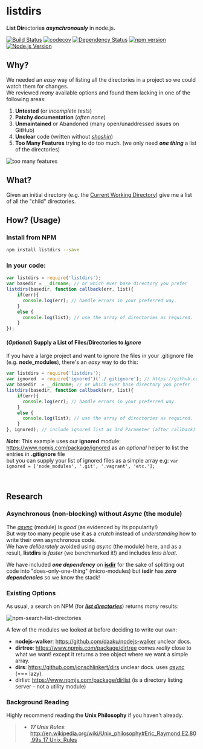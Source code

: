 # listdirs

**List Dir**ectorie**s** ***asynchronously*** in node.js.

[![Build Status](https://travis-ci.org/dwyl/listdirs.svg)](https://travis-ci.org/dwyl/listdirs)
[![codecov](https://codecov.io/gh/dwyl/listdirs/branch/master/graph/badge.svg)](https://codecov.io/gh/dwyl/listdirs)
[![Dependency Status](https://david-dm.org/dwyl/listdirs.svg)](https://david-dm.org/dwyl/listdirs)
[![npm version](https://badge.fury.io/js/listdirs.svg)](http://badge.fury.io/js/listdirs)
[![Node.js Version][node-version-image]][node-version-url]

## Why?

We needed an *easy* way of listing all the directories in a project
so we could watch them for changes.  
We reviewed *many* available options and found them lacking in
one of the following areas:

1. **Untested** (or *incomplete tests*)
2. **Patchy documentation** (*often none*)
3. **Unmaintained** or Abandoned (many open/unaddressed issues on GitHub)
4. **Unclear** code (written without [*shoshin*](http://en.wikipedia.org/wiki/Shoshin))
5. **Too Many Features** trying to do too much. (we only need ***one thing***
  a list of the directories)

![too many features](http://i.imgur.com/ap0tuHe.gif)


## What?

Given an initial directory (e.g. the [Current Working Directory](http://en.wikipedia.org/wiki/Working_directory)) give me a
list of all the "child" directories.

## How? (Usage)

### Install from NPM

```sh
npm install listdirs --save
```

### In your code:

```js
var listdirs = require('listdirs');
var basedir = __dirname; // or which ever base directory you prefer
listdirs(basedir, function callback(err, list){
    if(err){
      console.log(err); // handle errors in your preferred way.
    }
    else {
      console.log(list); // use the array of directories as required.
    }
});
```

#### (*Optional*) Supply a List of Files/Directories to *Ignore*

If you have a large project and want to ignore the files in your
.gitignore file (e.g. **node_modules**), there's an *easy* way to do this:

```js
var listdirs = require('listdirs');
var ignored  = require('ignored')('./.gitignore'); // https://github.com/nelsonic/ignored
var basedir  = __dirname; // or which ever base directory you prefer
listdirs(basedir, function callback(err, list){
    if(err){
      console.log(err); // handle errors in your preferred way.
    }
    else {
      console.log(list); // use the array of directories as required.
    }
}, ignored); // include ignored list as 3rd Parameter (after callback)
```

***Note***: This example uses our **ignored** module: https://www.npmjs.com/package/ignored
as an *optional* helper to list the entries in **.gitignore** file  
but you can supply your list of ignored files as a simple array
e.g: `var ignored = ['node_modules', '.git', '.vagrant', 'etc.'];`

<br />

## Research

### Asynchronous (non-blocking) without *Async* (the module)

The [*async*](https://github.com/caolan/async) (module) is *good*
(as evidenced by its popularity!)  
But *way* too many people use it as a *crutch* instead of *understanding*
how to write their own asynchronous code.  
We have *deliberately* avoided using *async* (the module) here,
and as a result, **listdirs** is *faster* (we benchmarked it!)
and includes *less bloat*.

We have included ***one dependency*** on
[**isdir**](https://www.npmjs.com/package/isdir)
for the sake of splitting out code into "does-only-one-thing" (micro-modules)
but **isdir** has ***zero dependencies*** so we know the stack!

### Existing Options

As usual, a search on NPM (for [***list directories***](https://www.npmjs.com/search?q=list+directories)) returns *many* results:

![npm-search-list-directories](https://cloud.githubusercontent.com/assets/194400/6801341/ae492dd6-d21e-11e4-8b93-276e1853b8f5.png)


A few of the modules we looked at before deciding to write our own:

+ **nodejs-walker**: https://github.com/daaku/nodejs-walker unclear docs.
+ **dirtree**: https://www.npmjs.com/package/dirtree comes *really* close
to what we want! except it returns a tree object where we want a simple array.
+ **dirs**: https://github.com/jonschlinkert/dirs
unclear docs. uses [*async*](https://github.com/caolan/async) (=== lazy).
+ dirlist: https://www.npmjs.com/package/dirlist (is a directory listing
  server - not a utility module)

### Background Reading

Highly recommend reading the **Unix Philosophy** if you haven't already.

> + ***17 Unix Rules***: http://en.wikipedia.org/wiki/Unix_philosophy#Eric_Raymond.E2.80.99s_17_Unix_Rules

[node-version-image]: https://img.shields.io/node/v/listdirs.svg?style=flat
[node-version-url]: http://nodejs.org/download/
